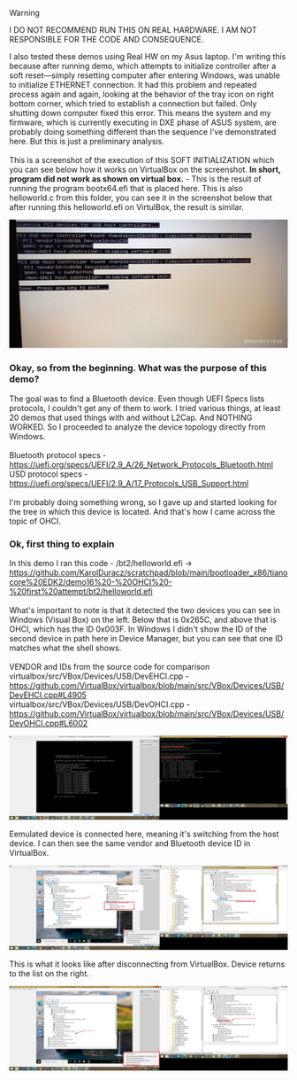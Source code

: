 > [!WARNING]
> I DO NOT RECOMMEND RUN THIS ON REAL HARDWARE. I AM NOT RESPONSIBLE FOR THE CODE AND CONSEQUENCE.

I also tested these demos using Real HW on my Asus laptop. I'm writing this because after running demo, which attempts to initialize controller after a soft reset—simply resetting computer after entering Windows, was unable to initialize ETHERNET connection. It had this problem and repeated process again and again, looking at the behavior of the tray icon on right bottom corner, which tried to establish a connection but failed. Only shutting down computer fixed this error. This means the system and my firmware, which is currently executing in DXE phase of ASUS system, are probably doing something different than the sequence I've demonstrated here. But this is just a preliminary analysis.
<br /><br />
This is a screenshot of the execution of this SOFT INITIALIZATION which you can see below how it works on VirtualBox on the screenshot. <b>In short, program did not work as shown on virtual box.</b> - This is the result of running the program bootx64.efi that is placed here. This is also helloworld.c from this folder, you can see it in the screenshot below that after running this helloworld.efi on VirtulBox, the result is similar.

![dump](https://github.com/KarolDuracz/scratchpad/blob/main/bootloader_x86/tianocore%20EDK2/demo16%20-%20OHCI%20-%20first%20attempt/images/1760276157194.jpg?raw=true)

<h3>Okay, so from the beginning. What was the purpose of this demo?</h3>

The goal was to find a Bluetooth device. Even though UEFI Specs lists protocols, I couldn't get any of them to work. I tried various things, at least 20 demos that used things with and without L2Cap. And NOTHING WORKED. So I proceeded to analyze the device topology directly from Windows. <br /><br />
Bluetooth protocol specs - https://uefi.org/specs/UEFI/2.9_A/26_Network_Protocols_Bluetooth.html<br />
USD protocol specs - https://uefi.org/specs/UEFI/2.9_A/17_Protocols_USB_Support.html
<br /><br />
I'm probably doing something wrong, so I gave up and started looking for the tree in which this device is located. And that's how I came across the topic of OHCI.

<h3>Ok, first thing to explain</h3>

In this demo I ran this code - /bt2/helloworld.efi -> https://github.com/KarolDuracz/scratchpad/blob/main/bootloader_x86/tianocore%20EDK2/demo16%20-%20OHCI%20-%20first%20attempt/bt2/helloworld.efi
<br /><br />
What's important to note is that it detected the two devices you can see in Windows (Visual Box) on the left. Below that is 0x265C, and above that is OHCI, which has the ID 0x003F. In Windows I didn't show the ID of the second device in path here in Device Manager, but you can see that one ID matches what the shell shows.
<br /><br />
VENDOR and IDs from the source code for comparison<br />
virtualbox/src/VBox/Devices/USB/DevEHCI.cpp - https://github.com/VirtualBox/virtualbox/blob/main/src/VBox/Devices/USB/DevEHCI.cpp#L4905 <br />
virtualbox/src/VBox/Devices/USB/DevOHCI.cpp - https://github.com/VirtualBox/virtualbox/blob/main/src/VBox/Devices/USB/DevOHCI.cpp#L6002 <br />

![dump](https://github.com/KarolDuracz/scratchpad/blob/main/bootloader_x86/tianocore%20EDK2/demo16%20-%20OHCI%20-%20first%20attempt/images/image3.png?raw=true)

Eemulated device is connected here, meaning it's switching from the host device. I can then see the same vendor and Bluetooth device ID in VirtualBox.

![dump](https://github.com/KarolDuracz/scratchpad/blob/main/bootloader_x86/tianocore%20EDK2/demo16%20-%20OHCI%20-%20first%20attempt/images/image1.png?raw=true)

This is what it looks like after disconnecting from VirtualBox. Device returns to the list on the right.

![dump](https://github.com/KarolDuracz/scratchpad/blob/main/bootloader_x86/tianocore%20EDK2/demo16%20-%20OHCI%20-%20first%20attempt/images/image2.png?raw=true)

